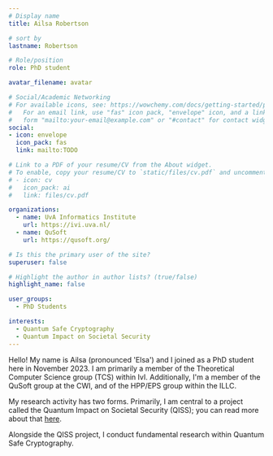 ```yaml
---
# Display name
title: Ailsa Robertson

# sort by 
lastname: Robertson

# Role/position
role: PhD student

avatar_filename: avatar

# Social/Academic Networking
# For available icons, see: https://wowchemy.com/docs/getting-started/page-builder/#icons
#   For an email link, use "fas" icon pack, "envelope" icon, and a link in the
#   form "mailto:your-email@example.com" or "#contact" for contact widget.
social:
- icon: envelope
  icon_pack: fas
  link: mailto:TODO

# Link to a PDF of your resume/CV from the About widget.
# To enable, copy your resume/CV to `static/files/cv.pdf` and uncomment the lines below.
# - icon: cv
#   icon_pack: ai
#   link: files/cv.pdf

organizations:
  - name: UvA Informatics Institute
    url: https://ivi.uva.nl/
  - name: QuSoft
    url: https://qusoft.org/

# Is this the primary user of the site?
superuser: false

# Highlight the author in author lists? (true/false)
highlight_name: false

user_groups:
  - PhD Students

interests:
  - Quantum Safe Cryptography
  - Quantum Impact on Societal Security
---
```

Hello! My name is Ailsa (pronounced 'Elsa') and I joined as a PhD student here in November 2023. I am primarily a member of the Theoretical Computer Science group (TCS) within IvI. Additionally, I'm a member of the QuSoft group at the CWI, and of the HPP/EPS group within the ILLC.

My research activity has two forms. Primarily, I am central to a project called the Quantum Impact on Societal Security (QISS); you can read more about that [here](https://ivi.fnwi.uva.nl/tcs/project/qiss/).

Alongside the QISS project, I conduct fundamental research within Quantum Safe Cryptography.
